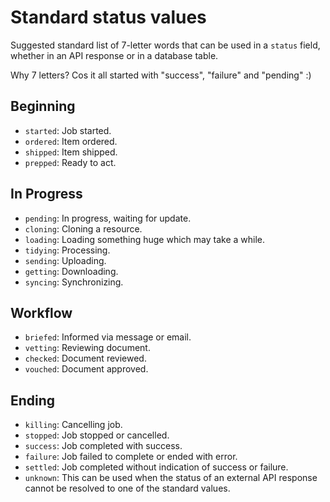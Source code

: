 # Standard status values

Suggested standard list of 7-letter words that can be used in a `status` field,
whether in an API response or in a database table.

Why 7 letters? Cos it all started with "success", "failure" and "pending" :)

## Beginning
- `started`: Job started.
- `ordered`: Item ordered.
- `shipped`: Item shipped.
- `prepped`: Ready to act.

## In Progress
- `pending`: In progress, waiting for update.
- `cloning`: Cloning a resource.
- `loading`: Loading something huge which may take a while.
- `tidying`: Processing.
- `sending`: Uploading.
- `getting`: Downloading.
- `syncing`: Synchronizing.

## Workflow
- `briefed`: Informed via message or email.
- `vetting`: Reviewing document.
- `checked`: Document reviewed.
- `vouched`: Document approved.

## Ending
- `killing`: Cancelling job.
- `stopped`: Job stopped or cancelled.
- `success`: Job completed with success.
- `failure`: Job failed to complete or ended with error.
- `settled`: Job completed without indication of success or failure.
- `unknown`: This can be used when the status of an external API response cannot
  be resolved to one of the standard values.
